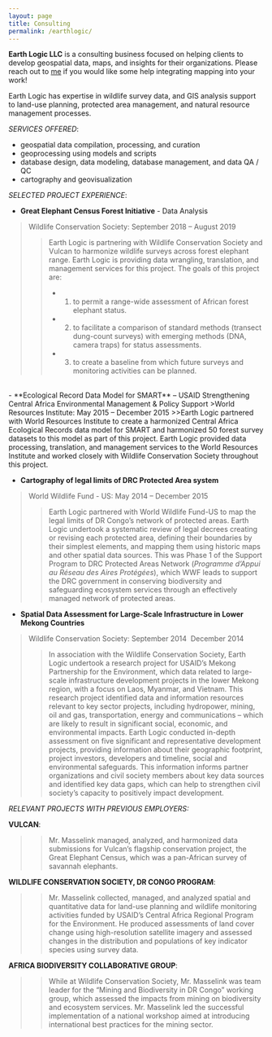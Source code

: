 ```yaml
---
layout: page
title: Consulting
permalink: /earthlogic/
---
```


**Earth Logic LLC** is a consulting business focused on helping clients to develop geospatial data, maps, and insights for their organizations. Please reach out to [me](mailto:jmasselink@gmail.com) if you would like some help integrating mapping into your work!

Earth Logic has expertise in wildlife survey data, and GIS analysis support to land-use planning, protected area management, and natural resource management processes.


*SERVICES OFFERED*:
- geospatial data compilation, processing, and curation
- geoprocessing using models and scripts
- database design, data modeling, database management, and data QA / QC
- cartography and geovisualization


*SELECTED PROJECT EXPERIENCE*:

- **Great Elephant Census Forest Initiative** - Data Analysis
>Wildlife Conservation Society: September 2018 – August 2019
>>Earth Logic is partnering with Wildlife Conservation Society and Vulcan to harmonize wildlife surveys across forest elephant range. Earth Logic is providing data wrangling, translation, and management services for this project.
The goals of this project are:
>> - 1) to permit a range-wide assessment of African forest elephant status.
>> - 2) to facilitate a comparison of standard methods (transect dung-count surveys) with emerging methods (DNA, camera traps) for status assessments.
>> - 3) to create a baseline from which future surveys and monitoring activities can be planned.

<br>
- **Ecological Record Data Model for SMART** – USAID Strengthening Central Africa Environmental Management & Policy Support
>World Resources Institute: May 2015 – December 2015
>>Earth Logic partnered with World Resources Institute to create a harmonized Central Africa Ecological Records data model for SMART and harmonized 50 forest survey datasets to this model as part of this project. Earth Logic provided data processing, translation, and management services to the World Resources Institute and worked closely with Wildlife Conservation Society throughout this project.

- **Cartography of legal limits of DRC Protected Area system**
> World Wildlife Fund - US: May 2014 – December 2015
>>Earth Logic partnered with World Wildlife Fund-US to map the legal limits of DR Congo’s network of protected areas. Earth Logic undertook a systematic review of legal decrees creating or revising each protected area, defining their boundaries by their simplest elements, and mapping them using historic maps and other spatial data sources. This was Phase 1 of the Support Program to DRC Protected Areas Network (*Programme d’Appui au Réseau des Aires Protégées*), which WWF leads to support the DRC government in conserving biodiversity and safeguarding ecosystem services through an effectively managed network of protected areas.

- **Spatial Data Assessment for Large-Scale Infrastructure in Lower Mekong Countries**
>Wildlife Conservation Society: September 2014 ­ December 2014
>>In association with the Wildlife Conservation Society, Earth Logic undertook a research project for USAID’s Mekong Partnership for the Environment, which data related to large-scale infrastructure development projects in the lower Mekong region, with a focus on Laos, Myanmar, and Vietnam. This research project identified data and information resources relevant to key sector projects, including hydropower, mining, oil and gas, transportation, energy and communications – which are likely to result in significant social, economic, and environmental impacts. Earth Logic conducted in-depth assessment on five significant and representative development projects, providing information about their geographic footprint, project investors, developers and timeline, social and environmental safeguards. This information informs partner organizations and civil society members about key data sources and identified key data gaps, which can help to strengthen civil society’s capacity to positively impact development.


*RELEVANT PROJECTS WITH PREVIOUS EMPLOYERS:*

**VULCAN**:
>>Mr. Masselink managed, analyzed, and harmonized data submissions for Vulcan’s flagship conservation project, the Great Elephant Census, which was a pan-African survey of savannah elephants.

**WILDLIFE CONSERVATION SOCIETY, DR CONGO PROGRAM**:
>>Mr. Masselink collected, managed, and analyzed spatial and quantitative data for land-use planning and wildlife monitoring activities funded by USAID’s Central Africa Regional Program for the Environment. He produced assessments of land cover change using high-resolution satellite imagery and assessed changes in the distribution and populations of key indicator species using survey data.

**AFRICA BIODIVERSITY COLLABORATIVE GROUP**:
>>While at Wildlife Conservation Society, Mr. Masselink was team leader for the “Mining and Biodiversity in DR Congo” working group, which assessed the impacts from mining on biodiversity and ecosystem services. Mr. Masselink led the successful implementation of a national workshop aimed at introducing international best practices for the mining sector.
